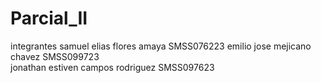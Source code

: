 # Parcial_II
integrantes 
samuel elias flores amaya SMSS076223
emilio jose mejicano chavez SMSS099723  
jonathan estiven campos rodriguez SMSS097623
